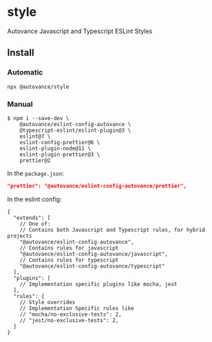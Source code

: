 # style

Autovance Javascript and Typescript ESLint Styles

## Install

### Automatic

```
npx @autovance/style
```

### Manual

```
$ npm i --save-dev \
    @autovance/eslint-config-autovance \
    @typescript-eslint/eslint-plugin@3 \
    eslint@7 \
    eslint-config-prettier@6 \
    eslint-plugin-node@11 \
    eslint-plugin-prettier@3 \
    prettier@2
```

In the `package.json`:

```json
"prettier": "@autovance/eslint-config-autovance/prettier",
```

In the eslint config:

```jsonc
{
  "extends": [
    // One of:
    // Contains both Javascript and Typescript rules, for hybrid projects
    "@autovance/eslint-config-autovance",
    // Contains rules for javascript
    "@autovance/eslint-config-autovance/javascript",
    // Contains rules for typescript
    "@autovance/eslint-config-autovance/typescript"
  ],
  "plugins": [
    // Implementation specific plugins like mocha, jest
  ],
  "rules": {
    // Style overrides
    // Implementation Specific rules like
    // "mocha/no-exclusive-tests": 2,
    // "jest/no-exclusive-tests": 2,
  }
}
```

